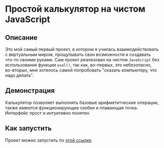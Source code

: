 # Простой калькулятор на чистом JavaScript

## Описание
Это мой самый первый проект, в котором я училась взаимодействовать с виртуальным миром, прощупывать свои возможности и создавать что-то своими руками.
Сам проект реализован на чистом ```JavaScript``` без использования функции ```eval()```, так как, во-первых, это небезопасно, во-вторых, мне хотелось самой попробовать "сказать компьютеру, что надо делать".

## Демонстрация
Калькулятор позволяет выполнять базовые арифметитческие операции, также имеются функционирующие скобки и плавающая точка. Интерфейс прост и интуитивно понятен.

## Как запустить
Проект можно запустить по [этой ссылке](https://apaetus.github.io/Calculator/ "Страница с калькулятором").
